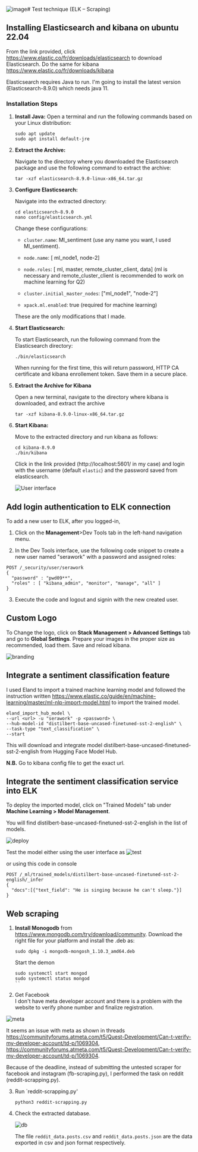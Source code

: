 ![image](https://github.com/serawork/ELK/assets/62110296/395b8f57-e961-43b1-a697-31abf1daf3d8)# Test technique (ELK – Scraping)
## Installing Elasticsearch and kibana on ubuntu 22.04
From the link provided, click https://www.elastic.co/fr/downloads/elasticsearch to download Elasticsearch.
Do the same for kibana https://www.elastic.co/fr/downloads/kibana

Elasticsearch requires Java to run. I'm going to install the latest version (Elasticsearch-8.9.0) which needs java 11.

### Installation Steps

1. **Install Java:**
   Open a terminal and run the following commands based on your Linux distribution:

   ```
   sudo apt update
   sudo apt install default-jre
   ```
2. **Extract the Archive:**

   Navigate to the directory where you downloaded the Elasticsearch package and use the following command to extract the archive:

   ```
   tar -xzf elasticsearch-8.9.0-linux-x86_64.tar.gz
   ```

3. **Configure Elasticsearch:**

   Navigate into the extracted directory:

   ```
   cd elasticsearch-8.9.0
   nano config/elasticsearch.yml
   ```
   Change these configurations:
   - `cluster.name`: Ml_sentiment (use any name you want, I used Ml_sentiment).

   - `node.name`: [ ml_node1, node-2]

   - `node.roles`: [ ml, master, remote_cluster_client, data] (ml is necessary and remote_cluster_client is recommended to work on machine learning for Q2)

   - `cluster.initial_master_nodes`: ["ml_node1", "node-2"]

   - `xpack.ml.enabled`: true (required for machine learning)

   These are the only modifications that I made.

4. **Start Elasticsearch:**

   To start Elasticsearch, run the following command from the Elasticsearch directory:
   ```
   ./bin/elasticsearch
   ```
   When running for the first time, this will return password, HTTP CA certificate and kibana enrollement token. Save them in a secure place.

5. **Extract the Archive for Kibana**

   Open a new terminal, navigate to the directory where kibana is downloaded, and extract the archive
   ```
   tar -xzf kibana-8.9.0-linux-x86_64.tar.gz
   ```
6. **Start Kibana:**

   Move to the extracted directory and run kibana as follows:
   ```
   cd kibana-8.9.0
   ./bin/kibana
   ```
   Click in the link provided (http://localhost:5601/ in my case) and login with the username (default `elastic`) and the password saved from elasticsearch.
   
   ![User interface](images/user_interface.png)

## Add login authentication to ELK connection 
To add a new user to ELK, after you logged-in, 

1. Click on the **Management**>Dev Tools tab in the left-hand navigation menu.

2. In the Dev Tools interface, use the following code snippet to create a new user named "serawork" with a password and assigned roles:

```
POST /_security/user/serawork
{
  "password" : "pwd09**",
  "roles" : [ "kibana_admin", "monitor", "manage", "all" ]
}
```
3. Execute the code and logout and signin with the new created user.

## Custom Logo

To Change the logo, click on **Stack Management > Advanced Settings** tab and go to **Global Settings**. Prepare your images in the proper size as recommended, load them. Save and reload kibana.

![branding](images/branding.png)


## Integrate a sentiment classification feature

I used Eland to import a trained machine learning model and followed the instruction written https://www.elastic.co/guide/en/machine-learning/master/ml-nlp-import-model.html to import the trained model. 

```
eland_import_hub_model \
--url <url> -u "serawork" -p <password> \
--hub-model-id "distilbert-base-uncased-finetuned-sst-2-english" \
--task-type "text_classification" \
--start
```
This will download and integrate model distilbert-base-uncased-finetuned-sst-2-english from Hugging Face Model Hub.

**N.B.** Go to kibana config file to get the exact url. 

## Integrate the sentiment classification service into ELK

To deploy the imported model, click on "Trained Models" tab under **Machine Learning > Model Management**.

You will find distilbert-base-uncased-finetuned-sst-2-english in the list of models. 

![deploy](images/deploy.png)

Test the model either using the user interface as 
![test](images/test.png)

or using this code in console 

```
POST /_ml/trained_models/distilbert-base-uncased-finetuned-sst-2-english/_infer
{
  "docs":[{"text_field": "He is singing because he can't sleep."}]
}
```
## Web scraping

1. **Install Monogodb** from https://www.mongodb.com/try/download/community. Download the right file for your platform and install the .deb as:
   ```
   sudo dpkg -i mongodb-mongosh_1.10.3_amd64.deb
   ```
   Start the demon
   ```
   sudo systemctl start mongod
   sudo systemctl status mongod
   ``
2. Get Facebook  
I don't have meta developer account and there is a problem with the website to verify phone number and finalize registration. 

![meta](images/meta.png)

It seems an issue with meta as shown in threads https://communityforums.atmeta.com/t5/Quest-Development/Can-t-verify-my-developer-account/td-p/1069304, https://communityforums.atmeta.com/t5/Quest-Development/Can-t-verify-my-developer-account/td-p/1069304. 

Because of the deadline, instead of submitting the untested scraper for facebook and instagram (fb-scraping.py), I performed the task on reddit (reddit-scrapping.py).

3. Run `reddit-scrapping.py'
   ```
   python3 reddit-scrapping.py
   ```
4. Check the extracted database.

   ![db](images/db.png)


   The file `reddit_data.posts.csv` and `reddit_data.posts.json` are the data exported in csv and json format respectively.
   







   

   
